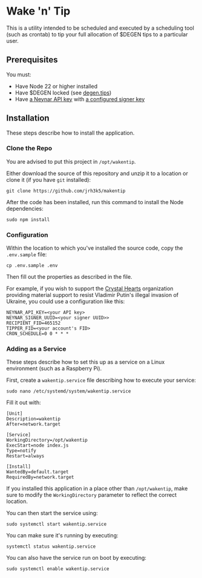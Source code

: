 # Wake 'n' Tip

This is a utility intended to be scheduled and executed by a scheduling tool (such as crontab) to tip your full allocation of $DEGEN tips to a particular user.

## Prerequisites

You must:

* Have Node 22 or higher installed
* Have $DEGEN locked (see [degen.tips](https://www.degen.tips/airdrop2/current/vault))
* Have [a Neynar API key](https://docs.neynar.com/docs/getting-started-with-neynar#get-neynar-api-key) with [a configured signer key](https://docs.neynar.com/docs/how-to-create-a-farcaster-bot#generating-a-signer)

## Installation

These steps describe how to install the application.

### Clone the Repo

You are advised to put this project in `/opt/wakentip`.

Either download the source of this repository and unzip it to a location or clone it (if you have `git` installed):

```
git clone https://github.com/jrh3k5/makentip
```

After the code has been installed, run this command to install the Node dependencies:

```
sudo npm install
```

### Configuration

Within the location to which you've installed the source code, copy the `.env.sample` file:

```
cp .env.sample .env
```

Then fill out the properties as described in the file.

For example, if you wish to support the [Crystal Hearts](https://warpcast.com/crystalhearts) organization providing material support to resist Vladimir Putin's illegal invasion of Ukraine, you could use a configuration like this:

```
NEYNAR_API_KEY=<your API key>
NEYNAR_SIGNER_UUID=<your signer UUID>>
RECIPIENT_FID=465152
TIPPER_FID=<your account's FID>
CRON_SCHEDULE=0 0 * * *
```

### Adding as a Service

These steps describe how to set this up as a service on a Linux environment (such as a Raspberry Pi).

First, create a `wakentip.service` file describing how to execute your service:

```
sudo nano /etc/systemd/system/wakentip.service
```

Fill it out with:

```
[Unit]
Description=wakentip
After=network.target

[Service]
WorkingDirectory=/opt/wakentip
ExecStart=node index.js
Type=notify
Restart=always

[Install]
WantedBy=default.target
RequiredBy=network.target
```

If you installed this application in a place other than `/opt/wakentip`, make sure to modify the `WorkingDirectory` parameter to reflect the correct location.

You can then start the service using:

```
sudo systemctl start wakentip.service
```

You can make sure it's running by executing:

```
systemctl status wakentip.service
```

You can also have the service run on boot by executing:

```
sudo systemctl enable wakentip.service
```
